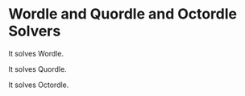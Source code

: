 # Wordle and Quordle and Octordle Solvers

It solves Wordle.

It solves Quordle.

It solves Octordle.
